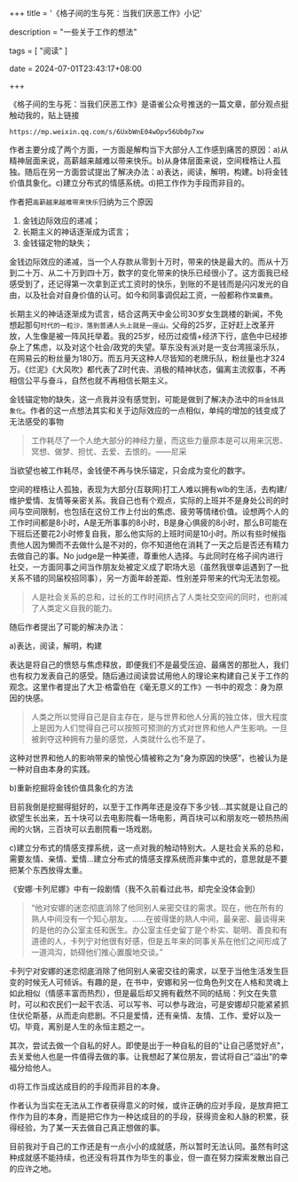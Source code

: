 +++
title = '《格子间的生与死：当我们厌恶工作》小记'

description = "一些关于工作的想法"

tags = [ "阅读" ]

date = 2024-07-01T23:43:17+08:00

+++

《格子间的生与死：当我们厌恶工作》是语雀公众号推送的一篇文章，部分观点挺触动我的，贴上链接

`https://mp.weixin.qq.com/s/6UxbWnE04wOpv56Ub0p7xw`

作者主要分成了两个方面，一方面是解构当下大部分人工作感到痛苦的原因：a)从精神层面来说，高薪越来越难以带来快乐。b)从身体层面来说，空间桎梏让人孤独。随后在另一方面尝试提出了解决办法：a)表达，阅读，解明，构建。b)将金钱价值具象化。c)建立分布式的情感系统。d)把工作作为手段而非目的。



作者把`高薪越来越难带来快乐`归纳为三个原因

1. 金钱边际效应的递减；
2. 长期主义的神话逐渐成为谎言；
3. 金钱锚定物的缺失；

金钱边际效应的递减，当一个人存款从零到十万时，带来的快是最大的。而从十万到二十万、从二十万到四十万，数字的变化带来的快乐已经很小了。这方面我已经感受到了，还记得第一次拿到正式工资时的快乐，到账的不是钱而是闪闪发光的自由，以及社会对自身价值的认可。如今和同事调侃起工资，一般都称作`窝囊费`。

长期主义的神话逐渐成为谎言，结合这两天中金公司30岁女生跳楼的新闻，不免想起那句`时代的一粒沙，落到普通人头上就是一座山。`父母的25岁，正好赶上改革开放，人生像是被一阵风托举着。我的25岁，经历过疫情+经济下行，底色中已经掺杂上了焦虑，以及对这个社会/政党的失望。草东没有派对是一支台湾摇滚乐队，在网易云的粉丝量为180万。而五月天这种人尽皆知的老牌乐队，粉丝量也才324万。《烂泥》《大风吹》都代表了Z时代丧、消极的精神状态，偏离主流叙事，不再相信公平与奋斗，自然也就不再相信长期主义。

金钱锚定物的缺失，这一点我并没有感觉到，可能是做到了解决办法中的`将金钱具象化`。作者的这一点想法其实和关于边际效应的一点相似，单纯的增加的钱变成了无法感受的事物

> 工作耗尽了一个人绝大部分的神经力量，而这些力量原本是可以用来沉思、冥想、做梦、担忧、去爱、去恨的。——尼采

当欲望也被工作耗尽，金钱便不再与快乐锚定，只会成为变化的数字。



空间的桎梏让人孤独，表现为大部分(互联网)打工人难以拥有wlb的生活，去构建/维护爱情、友情等亲密关系。我自己也有个观点，实际的上班并不是身处公司的时间与空间限制，也包括在这份工作上付出的焦虑、疲劳等情绪价值。设想两个人的工作时间都是8小时，A是无所事事的8小时，B是身心俱疲的8小时，那么B可能在下班后还要花2小时修复自我，那么他实际的上班时间是10小时。所以有些时候指责他人因为懒而不去做什么是不对的，你不知道他在消耗了一天之后是否还有精力去做自己的事。No judge是一种美德，尊重他人选择。与此同时在格子间内进行社交，一方面同事之间当作朋友处被定义成了职场大忌（虽然我很幸运遇到了一批关系不错的同届校招同事），另一方面年龄差距、性别差异带来的代沟无法忽视。

> 人是社会关系的总和，过长的工作时间挤占了人类社交空间的同时，也削减了人类定义自我的能力。



随后作者提出了可能的解决办法：

a)表达，阅读，解明，构建

表达是将自己的愤怒与焦虑释放，即便我们不是最受压迫、最痛苦的那批人，我们也有权力发表自己的感受。随后通过阅读尝试用他人的理论来构建自己关于工作的观念。这里作者提出了大卫·格雷伯在《毫无意义的工作》一书中的观念：身为原因的快感。

>人类之所以觉得自己是自主存在，是与世界和他人分离的独立体，很大程度上是因为人们觉得自己可以按照可预测的方式对世界和他人产生影响。一旦被剥夺这种拥有力量的感觉，人类就什么也不是了。

这种对世界和他人的影响带来的愉悦心情被称之为“身为原因的快感”，也被认为是一种对自由本身的实践。



b)重新挖掘将金钱价值具象化的方法

目前我倒是挖掘得挺好的，以至于工作两年还是没存下多少钱...其实就是让自己的欲望生长出来，五十块可以去电影院看一场电影，两百块可以和朋友吃一顿热热闹闹的火锅，三百块可以去剧院看一场戏剧。



c)建立分布式的情感支撑系统，这一点对我的触动特别大。人是社会关系的总和，需要友情、亲情、爱情...建立分布式的情感支撑系统而非集中式的，意思就是不要把某个东西放得太重。

《安娜·卡列尼娜》中有一段剧情（我不久前看过此书，却完全没体会到）

> “他对安娜的迷恋彻底消除了他同别人亲密交往的需求。现在，他在所有的熟人中间没有一个知心朋友。……在彼得堡的熟人中间，最亲密、最谈得来的是他的办公室主任和医生。办公室主任史留丁是个朴实、聪明、善良和有道德的人，卡列宁对他很有好感，但是五年来的同事关系在他们之间形成了一道鸿沟，妨碍他们推心置腹地交谈。”

卡列宁对安娜的迷恋彻底消除了他同别人亲密交往的需求，以至于当他生活发生巨变的时候无人可倾诉。有趣的是，在书中，安娜和另一位角色列文在人格和灵魂上如此相似（情感丰富而热烈），但是最后却又拥有截然不同的结局：列文在失意时，可以和农民们一起干农活、可以写书、可以参与政治，可是安娜却只能紧紧抓住伏伦斯基，从而走向悲剧。不只是爱情，还有亲情、友情、工作、爱好以及一切。毕竟，离别是人生的永恒主题之一。

其次，尝试去做一个自私的好人。即使是出于一种自私的目的"让自己感觉好点"，去关爱他人也是一件值得去做的事。让我想起了某位朋友，尝试将自己”溢出“的幸福分给他人。



d)将工作当成达成目的的手段而非目的本身。

作者认为当实在无法从工作者获得意义的时候，或许正确的应对手段，是放弃把工作作为目的本身，而是把它作为一种达成目的的手段，获得资金和人脉的积累，获得经验，为了某一天去做自己真正想做的事。

目前我对于自己的工作还是有一点小小的成就感，所以暂时无法认同。虽然有时这种成就感不能持续，也还没有将其作为毕生的事业，但一直在努力探索发散出自己的应许之地。
